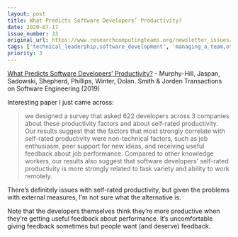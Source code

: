 ```yaml
---
layout: post
title: What Predicts Software Developers’ Productivity?
date: 2020-07-17
issue_number: 33
original_url: https://www.researchcomputingteams.org/newsletter_issues/0033
tags: ['technical_leadership,software_development', 'managing_a_team,other']
priority: 3
---
```


<!-- markdownlint-disable MD033 -->
<!-- markdownlint-disable MD041 -->
<!-- markdownlint-disable MD049 -->

[What Predicts Software Developers’ Productivity?](https://research.google/pubs/pub47853/) - Murphy-Hill, Jaspan, Sadowski, Shepherd, Phillips, Winter, Dolan. Smith & Jorden Transactions on Software Engineering (2019)

Interesting paper I just came across:

> we designed a survey that asked 622 developers across 3 companies about these productivity factors and about self-rated productivity. Our results suggest that the factors that most strongly correlate with self-rated productivity were non-technical factors, such as job enthusiasm, peer support for new ideas, and receiving useful feedback about job performance. Compared to other knowledge workers, our results also suggest that software developers’ self-rated productivity is more strongly related to task variety and ability to work remotely.

There’s definitely issues with self-rated productivity, but given the problems with external measures, I’m not sure what the alternative is.

Note that the developers themselves think they’re more productive when they’re getting useful feedback about performance.  It’s uncomfortable giving feedback sometimes but people want (and deserve) feedback.
